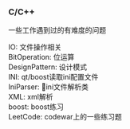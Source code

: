 ### C/C++
一些工作遇到过的有难度的问题

IO: 文件操作相关 <br />
BitOperation: 位运算 <br />
DesignPattern: 设计模式 <br />
INI: qt/boost读取ini配置文件 <br />
IniParser: ini文件解析类 <br />
XML: xml解析 <br />
boost: boost练习 <br />
LeetCode: codewar上的一些练习题 <br />